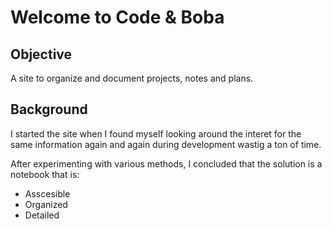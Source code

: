 # Welcome to Code & Boba

## Objective

A site to organize and document projects, notes and plans.

## Background

I started the site when I found myself looking around the interet for the same information again and again during development wastig a ton of time.

After experimenting with various methods, I concluded that the solution is a notebook that is:

- Asscesible
- Organized
- Detailed

<Disqus/>
